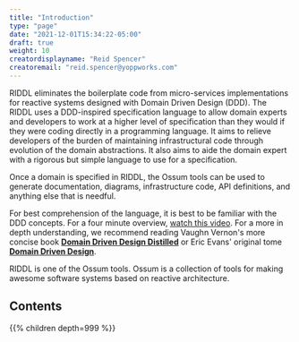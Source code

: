 ```yaml
---
title: "Introduction"
type: "page"
date: "2021-12-01T15:34:22-05:00"
draft: true
weight: 10
creatordisplayname: "Reid Spencer"
creatoremail: "reid.spencer@yoppworks.com"
---
```


RIDDL eliminates the boilerplate code from micro-services implementations for
reactive systems designed with Domain Driven Design (DDD). The RIDDL uses a
DDD-inspired specification language to allow domain experts and developers
to work at a higher level of specification than they would if they
were coding directly in a programming language. It aims to relieve developers
of the burden of maintaining infrastructural code through evolution of the
domain abstractions. It also aims to aide the domain expert with a rigorous
but simple language to use for a specification.

Once a domain is specified in RIDDL, the Ossum tools can be used to generate
documentation, diagrams, infrastructure code, API definitions, and anything
else that is needful.

For best comprehension of the language, it is best to be familiar with the
DDD concepts. For a four minute overview,
[watch this video](https://elearn.domainlanguage.com/). For a more in depth
understanding, we recommend reading Vaughn Vernon's more concise book **[Domain
Driven Design Distilled](https://www.amazon.com/Domain-Driven-Design-Distilled-Vaughn-Vernon-ebook/dp/B01JJSGE5S/ref=sr_1_1)**
or Eric Evans' original tome **[Domain Driven Design](https://www.amazon.com/Domain-Driven-Design-Tackling-Complexity-Software-ebook/dp/B00794TAUG/ref=pd_sim_351_2/139-5372630-4190805)**.

RIDDL is one of the Ossum tools. Ossum is a collection of tools for making
awesome software systems based on reactive architecture.

## Contents
{{% children depth=999 %}}


